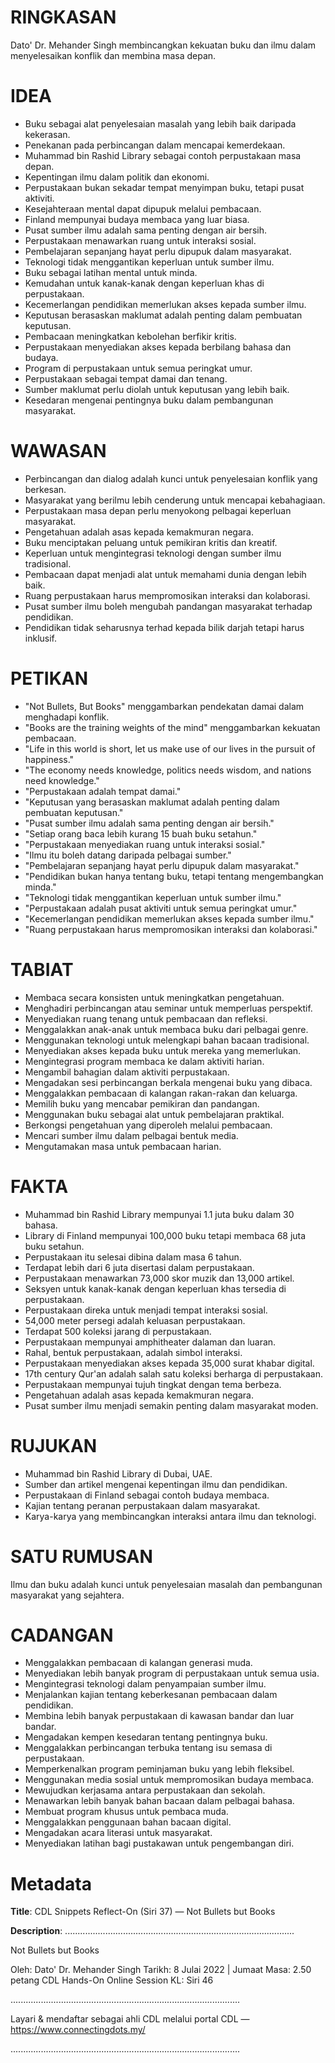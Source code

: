 # RINGKASAN
Dato' Dr. Mehander Singh membincangkan kekuatan buku dan ilmu dalam menyelesaikan konflik dan membina masa depan.

# IDEA
- Buku sebagai alat penyelesaian masalah yang lebih baik daripada kekerasan.
- Penekanan pada perbincangan dalam mencapai kemerdekaan.
- Muhammad bin Rashid Library sebagai contoh perpustakaan masa depan.
- Kepentingan ilmu dalam politik dan ekonomi.
- Perpustakaan bukan sekadar tempat menyimpan buku, tetapi pusat aktiviti.
- Kesejahteraan mental dapat dipupuk melalui pembacaan.
- Finland mempunyai budaya membaca yang luar biasa.
- Pusat sumber ilmu adalah sama penting dengan air bersih.
- Perpustakaan menawarkan ruang untuk interaksi sosial.
- Pembelajaran sepanjang hayat perlu dipupuk dalam masyarakat.
- Teknologi tidak menggantikan keperluan untuk sumber ilmu.
- Buku sebagai latihan mental untuk minda.
- Kemudahan untuk kanak-kanak dengan keperluan khas di perpustakaan.
- Kecemerlangan pendidikan memerlukan akses kepada sumber ilmu.
- Keputusan berasaskan maklumat adalah penting dalam pembuatan keputusan.
- Pembacaan meningkatkan kebolehan berfikir kritis.
- Perpustakaan menyediakan akses kepada berbilang bahasa dan budaya.
- Program di perpustakaan untuk semua peringkat umur.
- Perpustakaan sebagai tempat damai dan tenang.
- Sumber maklumat perlu diolah untuk keputusan yang lebih baik.
- Kesedaran mengenai pentingnya buku dalam pembangunan masyarakat.

# WAWASAN
- Perbincangan dan dialog adalah kunci untuk penyelesaian konflik yang berkesan.
- Masyarakat yang berilmu lebih cenderung untuk mencapai kebahagiaan.
- Perpustakaan masa depan perlu menyokong pelbagai keperluan masyarakat.
- Pengetahuan adalah asas kepada kemakmuran negara.
- Buku menciptakan peluang untuk pemikiran kritis dan kreatif.
- Keperluan untuk mengintegrasi teknologi dengan sumber ilmu tradisional.
- Pembacaan dapat menjadi alat untuk memahami dunia dengan lebih baik.
- Ruang perpustakaan harus mempromosikan interaksi dan kolaborasi.
- Pusat sumber ilmu boleh mengubah pandangan masyarakat terhadap pendidikan.
- Pendidikan tidak seharusnya terhad kepada bilik darjah tetapi harus inklusif.

# PETIKAN
- "Not Bullets, But Books" menggambarkan pendekatan damai dalam menghadapi konflik.
- "Books are the training weights of the mind" menggambarkan kekuatan pembacaan.
- "Life in this world is short, let us make use of our lives in the pursuit of happiness."
- "The economy needs knowledge, politics needs wisdom, and nations need knowledge."
- "Perpustakaan adalah tempat damai."
- "Keputusan yang berasaskan maklumat adalah penting dalam pembuatan keputusan."
- "Pusat sumber ilmu adalah sama penting dengan air bersih."
- "Setiap orang baca lebih kurang 15 buah buku setahun."
- "Perpustakaan menyediakan ruang untuk interaksi sosial."
- "Ilmu itu boleh datang daripada pelbagai sumber."
- "Pembelajaran sepanjang hayat perlu dipupuk dalam masyarakat."
- "Pendidikan bukan hanya tentang buku, tetapi tentang mengembangkan minda."
- "Teknologi tidak menggantikan keperluan untuk sumber ilmu."
- "Perpustakaan adalah pusat aktiviti untuk semua peringkat umur."
- "Kecemerlangan pendidikan memerlukan akses kepada sumber ilmu."
- "Ruang perpustakaan harus mempromosikan interaksi dan kolaborasi."

# TABIAT
- Membaca secara konsisten untuk meningkatkan pengetahuan.
- Menghadiri perbincangan atau seminar untuk memperluas perspektif.
- Menyediakan ruang tenang untuk pembacaan dan refleksi.
- Menggalakkan anak-anak untuk membaca buku dari pelbagai genre.
- Menggunakan teknologi untuk melengkapi bahan bacaan tradisional.
- Menyediakan akses kepada buku untuk mereka yang memerlukan.
- Mengintegrasi program membaca ke dalam aktiviti harian.
- Mengambil bahagian dalam aktiviti perpustakaan.
- Mengadakan sesi perbincangan berkala mengenai buku yang dibaca.
- Menggalakkan pembacaan di kalangan rakan-rakan dan keluarga.
- Memilih buku yang mencabar pemikiran dan pandangan.
- Menggunakan buku sebagai alat untuk pembelajaran praktikal.
- Berkongsi pengetahuan yang diperoleh melalui pembacaan.
- Mencari sumber ilmu dalam pelbagai bentuk media.
- Mengutamakan masa untuk pembacaan harian.

# FAKTA
- Muhammad bin Rashid Library mempunyai 1.1 juta buku dalam 30 bahasa.
- Library di Finland mempunyai 100,000 buku tetapi membaca 68 juta buku setahun.
- Perpustakaan itu selesai dibina dalam masa 6 tahun.
- Terdapat lebih dari 6 juta disertasi dalam perpustakaan.
- Perpustakaan menawarkan 73,000 skor muzik dan 13,000 artikel.
- Seksyen untuk kanak-kanak dengan keperluan khas tersedia di perpustakaan.
- Perpustakaan direka untuk menjadi tempat interaksi sosial.
- 54,000 meter persegi adalah keluasan perpustakaan.
- Terdapat 500 koleksi jarang di perpustakaan.
- Perpustakaan mempunyai amphitheater dalaman dan luaran.
- Rahal, bentuk perpustakaan, adalah simbol interaksi.
- Perpustakaan menyediakan akses kepada 35,000 surat khabar digital.
- 17th century Qur'an adalah salah satu koleksi berharga di perpustakaan.
- Perpustakaan mempunyai tujuh tingkat dengan tema berbeza.
- Pengetahuan adalah asas kepada kemakmuran negara.
- Pusat sumber ilmu menjadi semakin penting dalam masyarakat moden.

# RUJUKAN
- Muhammad bin Rashid Library di Dubai, UAE.
- Sumber dan artikel mengenai kepentingan ilmu dan pendidikan.
- Perpustakaan di Finland sebagai contoh budaya membaca.
- Kajian tentang peranan perpustakaan dalam masyarakat.
- Karya-karya yang membincangkan interaksi antara ilmu dan teknologi.

# SATU RUMUSAN
Ilmu dan buku adalah kunci untuk penyelesaian masalah dan pembangunan masyarakat yang sejahtera.

# CADANGAN
- Menggalakkan pembacaan di kalangan generasi muda.
- Menyediakan lebih banyak program di perpustakaan untuk semua usia.
- Mengintegrasi teknologi dalam penyampaian sumber ilmu.
- Menjalankan kajian tentang keberkesanan pembacaan dalam pendidikan.
- Membina lebih banyak perpustakaan di kawasan bandar dan luar bandar.
- Mengadakan kempen kesedaran tentang pentingnya buku.
- Menggalakkan perbincangan terbuka tentang isu semasa di perpustakaan.
- Memperkenalkan program peminjaman buku yang lebih fleksibel.
- Menggunakan media sosial untuk mempromosikan budaya membaca.
- Mewujudkan kerjasama antara perpustakaan dan sekolah.
- Menawarkan lebih banyak bahan bacaan dalam pelbagai bahasa.
- Membuat program khusus untuk pembaca muda.
- Menggalakkan penggunaan bahan bacaan digital.
- Mengadakan acara literasi untuk masyarakat.
- Menyediakan latihan bagi pustakawan untuk pengembangan diri.

# Metadata
**Title**: CDL Snippets Reflect-On (Siri 37) — Not Bullets but Books

**Description**: ...........................................................................................

Not Bullets but Books

Oleh: Dato' Dr. Mehander Singh
Tarikh: 8 Julai 2022   |   Jumaat
Masa: 2.50 petang
CDL Hands-On Online Session KL: Siri 46

...........................................................................................

Layari & mendaftar sebagai ahli CDL melalui portal CDL — https://www.connectingdots.my/

...........................................................................................